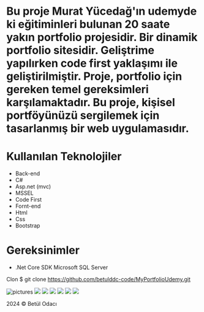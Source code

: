 # Bu proje Murat Yücedağ'ın udemyde ki eğitiminleri bulunan 20 saate yakın portfolio projesidir. Bir dinamik portfolio sitesidir. Geliştrime yapılırken code first yaklaşımı ile geliştirilmiştir. Proje, portfolio için gereken temel gereksimleri karşılamaktadır. Bu proje, kişisel portföyünüzü sergilemek için tasarlanmış bir web uygulamasıdır.
# Kullanılan Teknolojiler
* Back-end
* C#
* Asp.net (mvc)
* MSSEL
* Code First
* Fornt-end
* Html
* Css
* Bootstrap
# Gereksinimler
 * .Net Core SDK Microsoft SQL Server




Clon
$ git clone https://github.com/betulddc-code/MyPortfolioUdemy.git





![pictures](https://i.hizliresim.com/11z0pc9.png)
![](https://i.hizliresim.com/rm8t50x.png)
![](https://i.hizliresim.com/2beftdc.png)
![](https://i.hizliresim.com/4k1p3sr.png)
![](https://i.hizliresim.com/m1p7zy7.png)
![](https://i.hizliresim.com/834kz94.png)
![](https://i.hizliresim.com/i7qk5ce.png)

2024 © Betül Odacı
